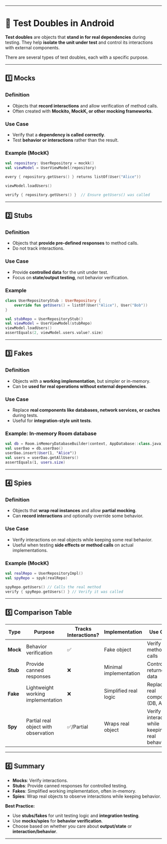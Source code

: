 
---

# 🧩 Test Doubles in Android

**Test doubles** are objects that **stand in for real dependencies** during testing. They help **isolate the unit under test** and control its interactions with external components.

There are several types of test doubles, each with a specific purpose.

---

## 1️⃣ Mocks

### Definition

* Objects that **record interactions** and allow verification of method calls.
* Often created with **Mockito, MockK, or other mocking frameworks**.

### Use Case

* Verify that a **dependency is called correctly**.
* Test **behavior or interactions** rather than the result.

### Example (MockK)

```kotlin
val repository: UserRepository = mockk()
val viewModel = UserViewModel(repository)

every { repository.getUsers() } returns listOf(User("Alice"))

viewModel.loadUsers()

verify { repository.getUsers() }  // Ensure getUsers() was called
```

---

## 2️⃣ Stubs

### Definition

* Objects that **provide pre-defined responses** to method calls.
* Do not track interactions.

### Use Case

* Provide **controlled data** for the unit under test.
* Focus on **state/output testing**, not behavior verification.

### Example

```kotlin
class UserRepositoryStub : UserRepository {
    override fun getUsers() = listOf(User("Alice"), User("Bob"))
}

val stubRepo = UserRepositoryStub()
val viewModel = UserViewModel(stubRepo)
viewModel.loadUsers()
assertEquals(2, viewModel.users.value?.size)
```

---

## 3️⃣ Fakes

### Definition

* Objects with a **working implementation**, but simpler or in-memory.
* Can be **used for real operations without external dependencies**.

### Use Case

* Replace **real components like databases, network services, or caches** during tests.
* Useful for **integration-style unit tests**.

### Example: In-memory Room database

```kotlin
val db = Room.inMemoryDatabaseBuilder(context, AppDatabase::class.java).build()
val userDao = db.userDao()
userDao.insert(User(1, "Alice"))
val users = userDao.getAllUsers()
assertEquals(1, users.size)
```

---

## 4️⃣ Spies

### Definition

* Objects that **wrap real instances** and allow **partial mocking**.
* Can **record interactions** and optionally override some behavior.

### Use Case

* Verify interactions on real objects while keeping some real behavior.
* Useful when testing **side effects or method calls** on actual implementations.

### Example (MockK)

```kotlin
val realRepo = UserRepositoryImpl()
val spyRepo = spyk(realRepo)

spyRepo.getUsers() // Calls the real method
verify { spyRepo.getUsers() } // Verify it was called
```

---

## 5️⃣ Comparison Table

| Type     | Purpose                              | Tracks Interactions? | Implementation         | Use Case                                        |
| -------- | ------------------------------------ | -------------------- | ---------------------- | ----------------------------------------------- |
| **Mock** | Behavior verification                | ✅                    | Fake object            | Verify method calls                             |
| **Stub** | Provide canned responses             | ❌                    | Minimal implementation | Control returned data                           |
| **Fake** | Lightweight working implementation   | ❌                    | Simplified real logic  | Replace real component (DB, API)                |
| **Spy**  | Partial real object with observation | ✅/Partial            | Wraps real object      | Verify interactions while keeping real behavior |

---

## 6️⃣ Summary

* **Mocks**: Verify interactions.
* **Stubs**: Provide canned responses for controlled testing.
* **Fakes**: Simplified working implementation, often in-memory.
* **Spies**: Wrap real objects to observe interactions while keeping behavior.

**Best Practice:**

* Use **stubs/fakes** for unit testing logic and **integration testing**.
* Use **mocks/spies** for **behavior verification**.
* Choose based on whether you care about **output/state** or **interaction/behavior**.

---

